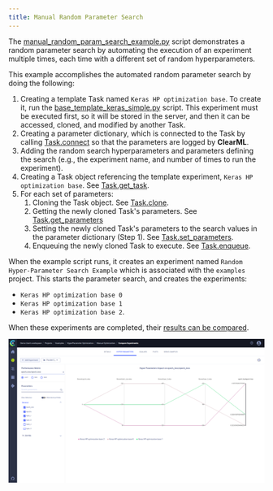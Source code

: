 ```yaml
---
title: Manual Random Parameter Search
---
```


The [manual_random_param_search_example.py](https://github.com/allegroai/clearml/blob/master/examples/automation/manual_random_param_search_example.py) 
script demonstrates a random parameter search by automating the execution of an experiment multiple times, each time with 
a different set of random hyperparameters. 

This example accomplishes the automated random parameter search by doing the following:

1. Creating a template Task named `Keras HP optimization base`. To create it, run the [base_template_keras_simple.py](https://github.com/allegroai/clearml/blob/master/examples/optimization/hyper-parameter-optimization/base_template_keras_simple.py)
script. This experiment must be executed first, so it will be stored in the server, and then it can be accessed, cloned, 
   and modified by another Task. 
1. Creating a parameter dictionary, which is connected to the Task by calling [Task.connect](../../references/sdk/task.md#connect) 
   so that the parameters are logged by **ClearML**.
1. Adding the random search hyperparameters and parameters defining the search (e.g., the experiment name, and number of 
   times to run the experiment).
1. Creating a Task object referencing the template experiment, `Keras HP optimization base`. See [Task.get_task](../../references/sdk/task.md#taskget_task).
1. For each set of parameters:
    1. Cloning the Task object. See [Task.clone](../../references/sdk/task.md#taskclone).
    1. Getting the newly cloned Task's parameters. See [Task.get_parameters](../../references/sdk/task.md#get_parameters)
    1. Setting the newly cloned Task's parameters to the search values in the parameter dictionary (Step 1). See [Task.set_parameters](../../references/sdk/task.md#set_parameters).
    1. Enqueuing the newly cloned Task to execute. See [Task.enqueue](../../references/sdk/task.md#taskenqueue).

When the example script runs, it creates an experiment named `Random Hyper-Parameter Search Example` which is associated 
with the `examples` project. This starts the parameter search, and creates the experiments:

* `Keras HP optimization base 0`
* `Keras HP optimization base 1`
* `Keras HP optimization base 2`.

When these experiments are completed, their [results can be compared](../../webapp/webapp_exp_comparing.md).

![Comparison parallel coordinates](../../img/examples_hpo_parallel_coordinates.png)